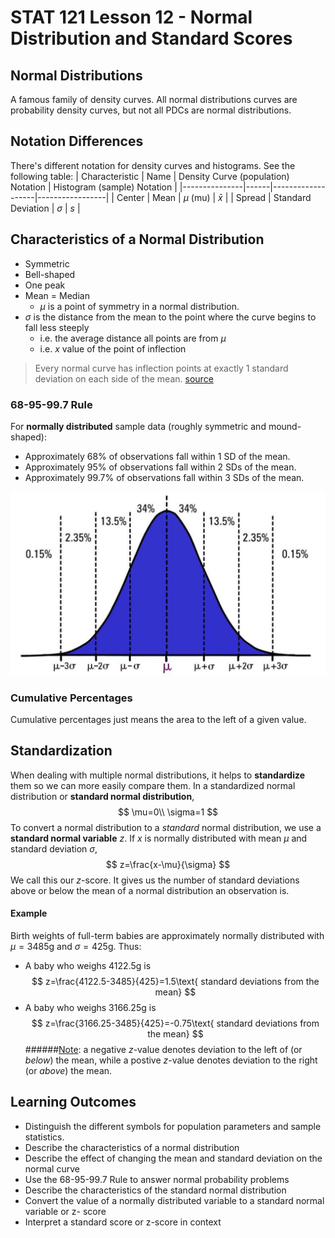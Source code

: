 # STAT 121 Lesson 12 - Normal Distribution and Standard Scores
## Normal Distributions
A famous family of density curves. All normal distributions curves are probability density curves, but not all PDCs are normal distributions.

## Notation Differences
There's different notation for density curves and histograms. See the following table:
| Characteristic | Name | Density Curve (population) Notation | Histogram (sample) Notation |
|---------------|------|-------------------|-----------------|
| Center        | Mean | $\mu$ (mu)        | $\bar{x}$       |
| Spread | Standard Deviation | $\sigma$   | $s$             |

## Characteristics of a Normal Distribution
* Symmetric
* Bell-shaped
* One peak
* Mean = Median
	* $\mu$ is a point of symmetry in a normal distribution.
* $\sigma$ is the distance from the mean to the point where the curve begins to fall less steeply
	* i.e. the average distance all points are from $\mu$
	* i.e. $x$ value of the point of inflection

> Every normal curve has inflection points at exactly 1 standard deviation on each side of the mean. [source](https://courses.lumenlearning.com/wmopen-concepts-statistics/chapter/introduction-to-normal-random-variables-2-of-6/)

### 68-95-99.7 Rule
For **normally distributed** sample data (roughly symmetric and mound-shaped):
* Approximately 68% of observations fall within 1 SD of the mean.
* Approximately 95% of observations fall within 2 SDs of the mean.
* Approximately 99.7% of observations fall within 3 SDs of the mean.

![](img/lesson_12_0.png)

### Cumulative Percentages
Cumulative percentages just means the area to the left of a given value.

## Standardization
When dealing with multiple normal distributions, it helps to **standardize** them so we can more easily compare them. In a standardized normal distribution or **standard normal distribution**,
$$
\mu=0\\
\sigma=1
$$
To convert a normal distribution to a *standard* normal distribution, we use a **standard normal variable** $z$. If $x$ is normally distributed with mean $\mu$ and standard deviation $\sigma$,
$$
z=\frac{x-\mu}{\sigma}
$$
We call this our $z\text{-score}$. It gives us the number of standard deviations above or below the mean of a normal distribution an observation is.
#### Example
Birth weights of full-term babies are approximately normally distributed with $\mu=3485\text{g}$ and $\sigma=425\text{g}$. Thus:
* A baby who weighs $4122.5\text{g}$ is
$$
z=\frac{4122.5-3485}{425}=1.5\text{ standard deviations from the mean}
$$
* A baby who weighs $3166.25\text{g}$ is
$$
z=\frac{3166.25-3485}{425}=-0.75\text{ standard deviations from the mean}
$$
######<u>Note</u>: a negative $z\text{-value}$ denotes deviation to the left of (or *below*) the mean, while a postive $z\text{-value}$ denotes deviation to the right (or *above*) the mean.



## Learning Outcomes
* Distinguish the different symbols for population parameters and sample statistics.
* Describe the characteristics of a normal distribution
* Describe the effect of changing the mean and standard deviation on the normal curve
* Use the 68-95-99.7 Rule to answer normal probability problems
* Describe the characteristics of the standard normal distribution
* Convert the value of a normally distributed variable to a standard normal variable or z- score
* Interpret a standard score or z-score in context
